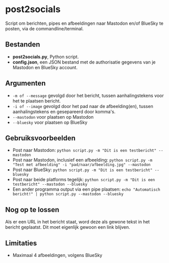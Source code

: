 # post2socials
Script om berichten, pipes en afbeeldingen naar Mastodon en/of BlueSky te posten, via de commandline/terminal.

## Bestanden
* **post2socials.py**, Python script.
* **config.json**, een JSON bestand met de authorisatie gegevens van je Mastodon en BlueSky account.

## Argumenten
* ```-m of --message``` gevolgd door het bericht, tussen aanhalingstekens voor het te plaatsen bericht.
* ```-i of --image``` gevolgd door het pad naar de afbeelding(en), tussen aanhalingstekens en gesepareerd door komma's.
* ```--mastodon``` voor plaatsen op Mastodon
* ```--bluesky``` voor plaatsen op BlueSky

## Gebruiksvoorbeelden
* Post naar Mastodon: ```python script.py -m "Dit is een testbericht" --mastodon```
* Post naar Mastodon, inclusief een afbeelding: ```python script.py -m "Test met afbeelding" -i "pad/naar/afbeelding.jpg" --mastodon```
* Post naar BlueSky: ```python script.py -m "Dit is een testbericht" --bluesky```
* Post naar beide platforms tegelijk: ```python script.py -m "Dit is een testbericht" --mastodon --bluesky```
* Een ander programma output via een pipe plaatsen: ```echo "Automatisch bericht!" | python script.py --mastodon --bluesky```

## Nog op te lossen
Als er een URL in het bericht staat, word deze als gewone tekst in het bericht geplaatst. Dit moet eigenlijk gewoon een link blijven.

## Limitaties
* Maximaal 4 afbeeldingen, volgens BlueSky